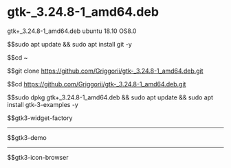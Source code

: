 # gtk-_3.24.8-1_amd64.deb
gtk+_3.24.8-1_amd64.deb ubuntu 18.10 OS8.0

$$sudo apt update && sudo apt install git -y

$$cd ~

$$git clone https://github.com/Griggorii/gtk-_3.24.8-1_amd64.deb.git

$$cd https://github.com/Griggorii/gtk-_3.24.8-1_amd64.deb.git

$$sudo dpkg gtk+_3.24.8-1_amd64.deb && sudo apt update && sudo apt install gtk-3-examples -y

$$gtk3-widget-factory
___________________________________

$$gtk3-demo

___________________________________


$$gtk3-icon-browser

